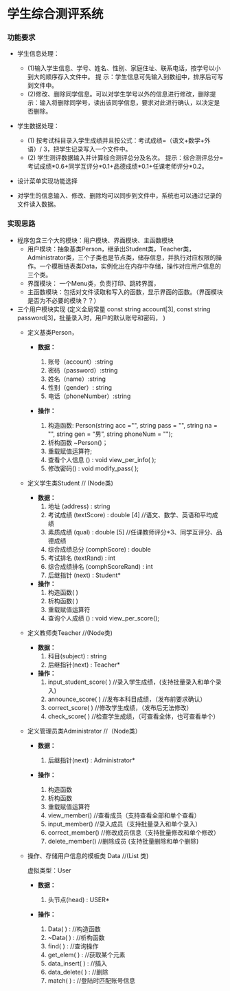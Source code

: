 # 学生综合测评系统

### 功能要求

* 学生信息处理：

  * (1)输入学生信息、学号、姓名、性别、家庭住址、联系电话，按学号以小到大的顺序存入文件中。 提 示：学生信息可先输入到数组中，排序后可写到文件中。
  * (2)修改、删除同学信息。可以对学生学号以外的信息进行修改，删除提示：输入将删除同学号，读出该同学信息，要求对此进行确认，以决定是否删除。
* 学生数据处理：

  * (1) 按考试科目录入学生成绩并且按公式：考试成绩=（语文+数学+外语）/ 3，把学生记录写入一个文件中。
  * (2) 学生测评数据输入并计算综合测评总分及名次。 提示：综合测评总分=考试成绩\*0.6+同学互评分\*0.1+品德成绩\*0.1+任课老师评分\*0.2。
* 设计菜单实现功能选择
* 对学生的信息输入、修改、删除均可以同步到文件中，系统也可以通过记录的文件读入数据。

### 实现思路

* 程序包含三个大的模块：用户模块、界面模块、主函数模块
  * 用户模块：抽象基类Person，继承出Student类，Teacher类，Administrator类，三个子类也是节点类，储存信息，并执行对应权限的操作。一个模板链表类Data，实例化出在内存中存储，操作对应用户信息的三个类。
  * 界面模块：
    一个Menu类，负责打印、跳转界面，
  * 主函数模块：包括对文件读取和写入的函数，显示界面的函数。（界面模块是否为不必要的模块？？）
* 三个用户模块实现 (定义全局常量 const string account[3], const string password[3]，批量录入时，用户的默认账号和密码， )
  * 定义基类Person，

    * **数据：**

      1. 账号（account）:string
      2. 密码（password）:string
      3. 姓名（name）:string
      4. 性别（gender）: string
      5. 电话（phoneNumber）:string
    * **操作：**

      1. 构造函数: Person(string acc ="", string pass = "", string na = "", string gen = “男”, string phoneNum = "");
      2. 析构函数 ~Person()；
      3. 重载赋值运算符;
      4. 查看个人信息 () : void view_per_info( );
      5. 修改密码() : void modify_pass( );
  * 定义学生类Student   //  (Node类)

    * **数据：**
      1. 地址 (address) : string
      2. 考试成绩 (textScore) : double [4] //语文、数学、英语和平均成绩
      3. 素质成绩 (qual) : double [5] //任课教师评分\*3、同学互评分、品德成绩
      4. 综合成绩总分 (comphScore) : double
      5. 考试排名 (textRand) : int
      6. 综合成绩排名 (comphScoreRand) : int
      7. 后继指针 (next) : Student*
    * **操作：**
      1. 构造函数( )
      2. 析构函数( )
      3. 重载赋值运算符
      4. 查询个人成绩 () : void view_per_score();
  * 定义教师类Teacher  //(Node类)

    - **数据：**
      1. 科目(subject) : string
      2. 后继指针(next) : Teacher*
    - **操作：**
      1. input_student_score( ) //录入学生成绩，(支持批量录入和单个录入)
      2. announce_score( )  //发布本科目成绩，（发布前要求确认）
      3. correct_score( ) //修改学生成绩，（发布后无法修改）
      4. check_score( ) //检查学生成绩，（可查看全体，也可查看单个）
  * 定义管理员类Administrator  //（Node类）

    - **数据：**

      1. 后继指针(next) : Administrator*
    - **操作：**

      1. 构造函数
      2. 析构函数
      3. 重载赋值运算符
      4. view_member() //查看成员（支持查看全部和单个查看）
      5. input_member() //录入成员（支持批量录入和单个录入）
      6. correct_member() //修改成员信息（支持批量修改和单个修改）
      7. delete_member() //删除成员 (支持批量删除和单个删除)
  * 操作、存储用户信息的模板类 Data //(List 类)

    虚拟类型：User

    - **数据：**

      1. 头节点(head) : USER*
    - **操作：**

      1. Data( ) :   //构造函数
      2. ~Data( ) : //析构函数
      3. find( ) :   //查询操作
      4. get_elem( ) :  //获取某个元素
      5. data_insert( ) :  //插入
      6. data_delete( ) : //删除
      7. match( ) :  //登陆时匹配账号信息
